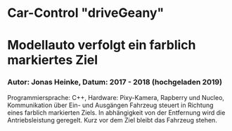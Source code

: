 # Car-Control "driveGeany"
# Modellauto verfolgt ein farblich markiertes Ziel
### Autor: Jonas Heinke, Datum: 2017 - 2018 (hochgeladen 2019)
Programmiersprache: C++, 
Hardware: Pixy-Kamera, Rapberry und Nucleo, 
Kommunikation über Ein- und Ausgängen Fahrzeug steuert in Richtung eines farblich markierten Ziels.
In abhängigkeit von der Entfernung wird die Antriebsleistung geregelt. Kurz vor dem Ziel bleibt das Fahrzeug stehen.
